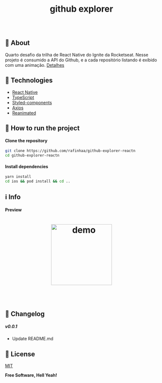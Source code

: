 <h4 align="center">
    <h1 align="center">
      github explorer
    </h1>
    <br><br>
</h4>

## 🔖 About

Quarto desafio da trilha de React Native do Ignite da Rocketseat. Nesse projeto é consumido a API
do Github, e a cada repositório listando é exibido com uma animação.
[Detalhes](docs/ABOUT.md)

## 🚀 Technologies

- [React Native](https://reactnative.dev/)
- [TypeScript](https://www.typescriptlang.org/pt/)
- [Styled-components](https://styled-components.com/)
- [Axios](https://axios-http.com/docs/intro)
- [Reanimated](https://docs.swmansion.com/react-native-reanimated/)

## 🏁 How to run the project

#### Clone the repository

```bash
git clone https://github.com/rafinhaa/github-explorer-reactn
cd github-explorer-reactn
```

#### Install dependencies

```bash
yarn install
cd ios && pod install && cd ..
```

## ℹ️ Info

#### Preview

<h4 align="center">
    <h1 align="center">
      <img width="200" border-radius: 10px" height="auto" alt="demo" title="Screenshot" src="docs/videos/demo.gif" />
    </h1>
    <br><br>
</h4>

## 📄 Changelog

##### v0.0.1

- Update README.md

## 📝 License

[MIT](LICENSE.txt)

**Free Software, Hell Yeah!**
